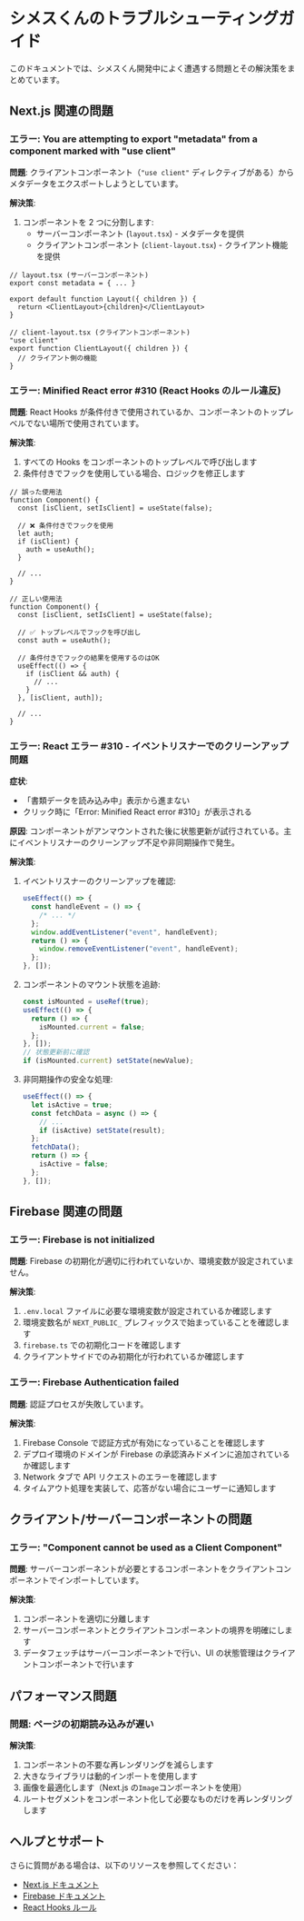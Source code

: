 # シメスくんのトラブルシューティングガイド

このドキュメントでは、シメスくん開発中によく遭遇する問題とその解決策をまとめています。

## Next.js 関連の問題

### エラー: You are attempting to export "metadata" from a component marked with "use client"

**問題**:
クライアントコンポーネント（`"use client"` ディレクティブがある）からメタデータをエクスポートしようとしています。

**解決策**:

1. コンポーネントを 2 つに分割します:
   - サーバーコンポーネント (`layout.tsx`) - メタデータを提供
   - クライアントコンポーネント (`client-layout.tsx`) - クライアント機能を提供

```tsx
// layout.tsx (サーバーコンポーネント)
export const metadata = { ... }

export default function Layout({ children }) {
  return <ClientLayout>{children}</ClientLayout>
}

// client-layout.tsx (クライアントコンポーネント)
"use client"
export function ClientLayout({ children }) {
  // クライアント側の機能
}
```

### エラー: Minified React error #310 (React Hooks のルール違反)

**問題**:
React Hooks が条件付きで使用されているか、コンポーネントのトップレベルでない場所で使用されています。

**解決策**:

1. すべての Hooks をコンポーネントのトップレベルで呼び出します
2. 条件付きでフックを使用している場合、ロジックを修正します

```tsx
// 誤った使用法
function Component() {
  const [isClient, setIsClient] = useState(false);

  // ❌ 条件付きでフックを使用
  let auth;
  if (isClient) {
    auth = useAuth();
  }

  // ...
}

// 正しい使用法
function Component() {
  const [isClient, setIsClient] = useState(false);

  // ✅ トップレベルでフックを呼び出し
  const auth = useAuth();

  // 条件付きでフックの結果を使用するのはOK
  useEffect(() => {
    if (isClient && auth) {
      // ...
    }
  }, [isClient, auth]);

  // ...
}
```

### エラー: React エラー #310 - イベントリスナーでのクリーンアップ問題

**症状**:

- 「書類データを読み込み中」表示から進まない
- クリック時に「Error: Minified React error #310」が表示される

**原因**:
コンポーネントがアンマウントされた後に状態更新が試行されている。主にイベントリスナーのクリーンアップ不足や非同期操作で発生。

**解決策**:

1. イベントリスナーのクリーンアップを確認:

   ```jsx
   useEffect(() => {
     const handleEvent = () => {
       /* ... */
     };
     window.addEventListener("event", handleEvent);
     return () => {
       window.removeEventListener("event", handleEvent);
     };
   }, []);
   ```

2. コンポーネントのマウント状態を追跡:

   ```jsx
   const isMounted = useRef(true);
   useEffect(() => {
     return () => {
       isMounted.current = false;
     };
   }, []);
   // 状態更新前に確認
   if (isMounted.current) setState(newValue);
   ```

3. 非同期操作の安全な処理:
   ```jsx
   useEffect(() => {
     let isActive = true;
     const fetchData = async () => {
       // ...
       if (isActive) setState(result);
     };
     fetchData();
     return () => {
       isActive = false;
     };
   }, []);
   ```

## Firebase 関連の問題

### エラー: Firebase is not initialized

**問題**:
Firebase の初期化が適切に行われていないか、環境変数が設定されていません。

**解決策**:

1. `.env.local` ファイルに必要な環境変数が設定されているか確認します
2. 環境変数名が `NEXT_PUBLIC_` プレフィックスで始まっていることを確認します
3. `firebase.ts` での初期化コードを確認します
4. クライアントサイドでのみ初期化が行われているか確認します

### エラー: Firebase Authentication failed

**問題**:
認証プロセスが失敗しています。

**解決策**:

1. Firebase Console で認証方式が有効になっていることを確認します
2. デプロイ環境のドメインが Firebase の承認済みドメインに追加されているか確認します
3. Network タブで API リクエストのエラーを確認します
4. タイムアウト処理を実装して、応答がない場合にユーザーに通知します

## クライアント/サーバーコンポーネントの問題

### エラー: "Component cannot be used as a Client Component"

**問題**:
サーバーコンポーネントが必要とするコンポーネントをクライアントコンポーネントでインポートしています。

**解決策**:

1. コンポーネントを適切に分離します
2. サーバーコンポーネントとクライアントコンポーネントの境界を明確にします
3. データフェッチはサーバーコンポーネントで行い、UI の状態管理はクライアントコンポーネントで行います

## パフォーマンス問題

### 問題: ページの初期読み込みが遅い

**解決策**:

1. コンポーネントの不要な再レンダリングを減らします
2. 大きなライブラリは動的インポートを使用します
3. 画像を最適化します（Next.js の`Image`コンポーネントを使用）
4. ルートセグメントをコンポーネント化して必要なものだけを再レンダリングします

## ヘルプとサポート

さらに質問がある場合は、以下のリソースを参照してください：

- [Next.js ドキュメント](https://nextjs.org/docs)
- [Firebase ドキュメント](https://firebase.google.com/docs)
- [React Hooks ルール](https://reactjs.org/docs/hooks-rules.html)
